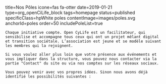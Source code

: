 title=Nos Pôles
icone=fas fa-otter
date=2019-01-21
type=org_openCiLife_block
tags=homepage
status=published
specificClass=hpWhite poles
contentImage=images/poles.svg
anchorId=poles
order=50
includePoleList=true
~~~~~~
Chaque initiative compte. Open CyLife est un facilitateur, qui sensibilise et accompagne tous ceux qui ont un projet mêlant digital et transition sociétale. L’association est jeune et se modèle suivant les membres qui la rejoignent.

Si vous voulez aller plus loin que votre présence aux événements et vous impliquer dans la structure, vous pouvez nous contacter via la partie "Contact" du site ou via nos comptes sur les réseaux sociaux.

Vous pouvez venir avec vos propres idées. Sinon nous avons déjà identifié les possibilités suivantes :